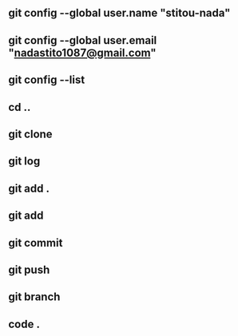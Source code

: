 ## git config --global user.name "stitou-nada" 
## git config --global user.email "nadastito1087@gmail.com" 
## git config --list
## cd ..
## git clone
## git log
## git add .
## git add
## git commit
## git push 
## git branch
## code .